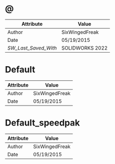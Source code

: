 # @
| Attribute | Value |
| ---  | ---     |
| Author | SixWingedFreak |
| Date | 05/19/2015 |
| _SW_Last_Saved_With_ | SOLIDWORKS 2022 |
# Default
| Attribute | Value |
| ---  | ---     |
| Author | SixWingedFreak |
| Date | 05/19/2015 |
# Default_speedpak
| Attribute | Value |
| ---  | ---     |
| Author | SixWingedFreak |
| Date | 05/19/2015 |
